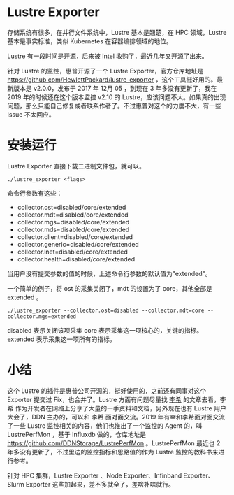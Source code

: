 # Lustre Exporter 

存储系统有很多，在并行文件系统中，Lustre 基本是翘楚，在 HPC 领域，Lustre 基本是事实标准，类似 Kubernetes 在容器编排领域的地位。

Lustre 有一段时间是开源，后来被 Intel 收购了，最近几年又开源了出来。

针对 Lustre 的监控，惠普开源了一个 Lustre Exporter，官方仓库地址是 https://github.com/HewlettPackard/lustre_exporter ，这个工具挺好用的。最新版本是 v2.0.0，发布于 2017 年 12月 05 ，到现在 3 年多没有更新了，我在 2019 年的时候还在这个版本监控 v2.10 的 Lustre，应该问题不大。如果真的出现问题，那么只能自己修复或者联系作者了。不过惠普对这个的力度不大，有一些 Issue 不太回应。


# 安装运行

Lustre Exporter 直接下载二进制文件包，就可以。

```
./lustre_exporter <flags>
```

命令行参数有这些：

* collector.ost=disabled/core/extended
* collector.mdt=disabled/core/extended
* collector.mgs=disabled/core/extended
* collector.mds=disabled/core/extended
* collector.client=disabled/core/extended
* collector.generic=disabled/core/extended
* collector.lnet=disabled/core/extended
* collector.health=disabled/core/extended

当用户没有提交参数的值的时候，上述命令行参数的默认值为"extended"。

一个简单的例子，将 ost 的采集关闭了，mdt 的设置为了 core，其他全部是 extended 。
```
./lustre_exporter --collector.ost=disabled --collector.mdt=core --collector.mgs=extended
```
disabled 表示关闭该项采集
core  表示采集这一项核心的，关键的指标。
extended 表示采集这一项所有的指标。



# 小结
这个 Lustre 的插件是惠普公司开源的，挺好使用的，之前还有同事对这个 Exporter 提交过 Fix，也合并了。Lustre 方面有问题尽量找 [李希](https://github.com/LiXi-storage) 的文章去看，李希 作为开发者在网络上分享了大量的一手资料和文档，另外现在也有 Lustre 用户大会了，DDN 主办的，可以和 李希 面对面交流。2019 年有幸和李希面对面交流了一些 Lustre 监控相关的内容，他们也推出了一个监控的 Agent 的，叫 LustrePerfMon ，基于 Influxdb 做的，仓库地址是 https://github.com/DDNStorage/LustrePerfMon 。LustrePerfMon 最近也 2 年多没有更新了，不过里边的监控指标和思路值的作为 Lustre 监控的教科书来进行参考。

针对 HPC 集群，Lustre Exporter 、Node Exporter、Infinband Exporter、Slurm Exporter 这些加起来，差不多就全了，差啥补啥就行。